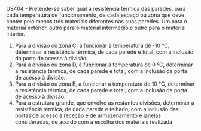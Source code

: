 US404 - Pretende-se saber qual a resistência térmica das paredes, para cada temperatura de
funcionamento, de cada espaço ou zona que deve conter pelo menos três materiais diferentes nas
suas paredes. Um para o material exterior, outro para o material intermédio e outro para o material
interior.
1. Para a divisão ou zona C, a funcionar à temperatura de -10 °C, determinar a resistência
térmica, de cada parede e total, com a inclusão da porta de acesso à divisão.
2. Para a divisão ou zona D, a funcionar à temperatura de 0 °C, determinar a resistência
térmica, de cada parede e total, com a inclusão da porta de acesso à divisão.
3. Para a divisão ou zona E, a funcionar à temperatura de 10 °C, determinar a resistência
térmica, de cada parede e total, com a inclusão da porta de acesso à divisão.
4. Para a estrutura grande, que envolve as restantes divisões, determinar a resistência térmica,
de cada parede e telhado, com a inclusão das portas de acesso à receção e de armazenamento
e janelas consideradas, de acordo com a escolha dos materiais realizada.
